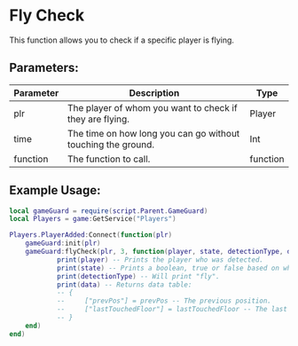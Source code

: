 # Fly Check

This function allows you to check if a specific player is flying.

## Parameters:

| Parameter | Description                                                  | Type     |
| --------- | ------------------------------------------------------------ | -------- |
| plr       | The player of whom you want to check if they are flying.     | Player   |
| time      | The time on how long you can go without touching the ground. | Int      |
| function  | The function to call.                                        | function |

## Example Usage:

```lua hl_lines="4-16" linenums="1"
local gameGuard = require(script.Parent.GameGuard)
local Players = game:GetService("Players")

Players.PlayerAdded:Connect(function(plr)
    gameGuard:init(plr)
    gameGuard:flyCheck(plr, 3, function(player, state, detectionType, data)
            print(player) -- Prints the player who was detected.
            print(state) -- Prints a boolean, true or false based on whether or not the player was detected.
            print(detectionType) -- Will print "fly".
            print(data) -- Returns data table:
            -- {
            --     ["prevPos"] = prevPos -- The previous position.
            --     ["lastTouchedFloor"] = lastTouchedFloor -- The last time the player touched the floor.
            -- }
    end)
end)
```
